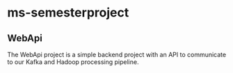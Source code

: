 # ms-semesterproject

## WebApi

The WebApi project is a simple backend project with an API to communicate to our Kafka and Hadoop processing pipeline.